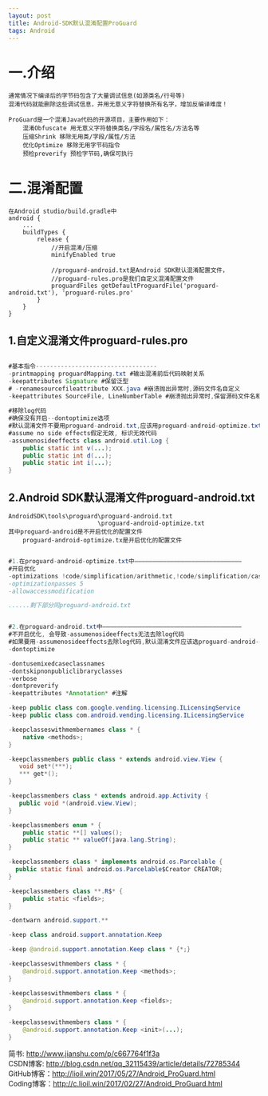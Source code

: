 ```yaml
---
layout: post
title: Android-SDK默认混淆配置ProGuard
tags: Android
---	
```

# 一.介绍	
	通常情况下编译后的字节码包含了大量调试信息(如源类名/行号等)
	混淆代码就能删除这些调试信息，并用无意义字符替换所有名字，增加反编译难度！
	
	ProGuard是一个混淆Java代码的开源项目，主要作用如下：
		混淆Obfuscate 用无意义字符替换类名/字段名/属性名/方法名等
		压缩Shrink 移除无用类/字段/属性/方法
		优化Optimize 移除无用字节码指令
		预检preverify 预检字节码,确保可执行
	
# 二.混淆配置
	在Android studio/build.gradle中
	android {
		...
		buildTypes {
			release {
				//开启混淆/压缩
				minifyEnabled true

				//proguard-android.txt是Android SDK默认混淆配置文件，
				//proguard-rules.pro是我们自定义混淆配置文件
				proguardFiles getDefaultProguardFile('proguard-android.txt'), 'proguard-rules.pro'
			}
		}
	}	
		
## 1.自定义混淆文件proguard-rules.pro

```java

#基本指令----------------------------------
-printmapping proguardMapping.txt #输出混淆前后代码映射关系
-keepattributes Signature #保留泛型
# -renamesourcefileattribute XXX.java #崩溃抛出异常时,源码文件名自定义
-keepattributes SourceFile, LineNumberTable #崩溃抛出异常时,保留源码文件名和源码行号
 
#移除log代码
#确保没有开启--dontoptimize选项
#默认混淆文件不要用proguard-android.txt,应该用proguard-android-optimize.txt
#assume no side effects假定无效, 标识无效代码
-assumenosideeffects class android.util.Log {
	public static int v(...);
	public static int d(...);
	public static int i(...);
}

```

## 2.Android SDK默认混淆文件proguard-android.txt
	AndroidSDK\tools\proguard\proguard-android.txt
	                         \proguard-android-optimize.txt							 
	其中proguard-android是不开启优化的配置文件
	    proguard-android-optimize.tx是开启优化的配置文件
		
```java

#1.在proguard-android-optimize.txt中——————————————————————————————
#开启优化
-optimizations !code/simplification/arithmetic,!code/simplification/cast,!field/*,!class/merging/*
-optimizationpasses 5
-allowaccessmodification

......剩下部分同proguard-android.txt

```

```java

#2.在proguard-android.txt中———————————————————————————————————————
#不开启优化, 会导致-assumenosideeffects无法去除log代码
#如果要用-assumenosideeffects去除log代码,默认混淆文件应该选proguard-android-optimize.txt
-dontoptimize 

-dontusemixedcaseclassnames
-dontskipnonpubliclibraryclasses
-verbose
-dontpreverify
-keepattributes *Annotation* #注解

-keep public class com.google.vending.licensing.ILicensingService
-keep public class com.android.vending.licensing.ILicensingService

-keepclasseswithmembernames class * {
	native <methods>;
}

-keepclassmembers public class * extends android.view.View {
   void set*(***);
   *** get*();
}

-keepclassmembers class * extends android.app.Activity {
   public void *(android.view.View);
}

-keepclassmembers enum * {
	public static **[] values();
	public static ** valueOf(java.lang.String);
}

-keepclassmembers class * implements android.os.Parcelable {
  public static final android.os.Parcelable$Creator CREATOR;
}

-keepclassmembers class **.R$* {
	public static <fields>;
}

-dontwarn android.support.**

-keep class android.support.annotation.Keep

-keep @android.support.annotation.Keep class * {*;}

-keepclasseswithmembers class * {
	@android.support.annotation.Keep <methods>;
}

-keepclasseswithmembers class * {
	@android.support.annotation.Keep <fields>;
}

-keepclasseswithmembers class * {
	@android.support.annotation.Keep <init>(...);
}

```

简书: http://www.jianshu.com/p/c667764f1f3a   
CSDN博客: http://blog.csdn.net/qq_32115439/article/details/72785344   
GitHub博客：http://lioil.win/2017/05/27/Android_ProGuard.html   
Coding博客：http://c.lioil.win/2017/02/27/Android_ProGuard.html